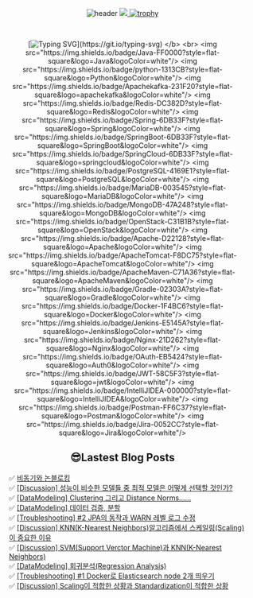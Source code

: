 
<div align="center">
  
![header](https://capsule-render.vercel.app/api?type=venom&color=auto&height=300&section=header&text=Hello%Lima!&fontSize=90)
<a href="https://github.com/devxb/gitanimals">
<img src="https://render.gitanimals.org/farms/lima1016"/>
</a>
[![trophy](https://github-profile-trophy.vercel.app/?username=lima1016&row=1)](https://github.com/lima1016/github-profile-trophy)

<br>   
  
</b> [![Typing SVG](https://readme-typing-svg.demolab.com/?lines=🌱+I’m+currently+learning!)](https://git.io/typing-svg) </b> <br>
<img src="https://img.shields.io/badge/Java-FF0000?style=flat-square&logo=Java&logoColor=white"/>
<img src="https://img.shields.io/badge/python-1313CB?style=flat-square&logo=Python&logoColor=white"/>
<img src="https://img.shields.io/badge/Apachekafka-231F20?style=flat-square&logo=apachekafka&logoColor=white"/>
<img src="https://img.shields.io/badge/Redis-DC382D?style=flat-square&logo=Redis&logoColor=white"/>
<img src="https://img.shields.io/badge/Spring-6DB33F?style=flat-square&logo=Spring&logoColor=white"/>
<img src="https://img.shields.io/badge/SpringBoot-6DB33F?style=flat-square&logo=SpringBoot&logoColor=white"/>
<img src="https://img.shields.io/badge/SpringCloud-6DB33F?style=flat-square&logo=springcloud&logoColor=white"/>
<img src="https://img.shields.io/badge/PostgreSQL-4169E1?style=flat-square&logo=PostgreSQL&logoColor=white"/>
<img src="https://img.shields.io/badge/MariaDB-003545?style=flat-square&logo=MariaDB&logoColor=white"/>
<img src="https://img.shields.io/badge/MongoDB-47A248?style=flat-square&logo=MongoDB&logoColor=white"/>
<img src="https://img.shields.io/badge/OpenStack-C31B1B?style=flat-square&logo=OpenStack&logoColor=white"/>
<img src="https://img.shields.io/badge/Apache-D22128?style=flat-square&logo=Apache&logoColor=white"/>
<img src="https://img.shields.io/badge/ApacheTomcat-F8DC75?style=flat-square&logo=ApacheTomcat&logoColor=white"/>
<img src="https://img.shields.io/badge/ApacheMaven-C71A36?style=flat-square&logo=ApacheMaven&logoColor=white"/>
<img src="https://img.shields.io/badge/Gradle-02303A?style=flat-square&logo=Gradle&logoColor=white"/>
<img src="https://img.shields.io/badge/Docker-1F4BC6?style=flat-square&logo=Docker&logoColor=white"/>
<img src="https://img.shields.io/badge/Jenkins-E5145A?style=flat-square&logo=Jenkins&logoColor=white"/>
<img src="https://img.shields.io/badge/Nginx-21D262?style=flat-square&logo=Nginx&logoColor=white"/>
<img src="https://img.shields.io/badge/OAuth-EB5424?style=flat-square&logo=Auth0&logoColor=white"/>
<img src="https://img.shields.io/badge/JWT-58C5F3?style=flat-square&logo=jwt&logoColor=white"/>
<img src="https://img.shields.io/badge/IntelliJIDEA-000000?style=flat-square&logo=IntelliJIDEA&logoColor=white"/>
<img src="https://img.shields.io/badge/Postman-FF6C37?style=flat-square&logo=Postman&logoColor=white"/>
<img src="https://img.shields.io/badge/Jira-0052CC?style=flat-square&logo=Jira&logoColor=white"/>

## 😎Lastest Blog Posts
</div>

<ul>✅ <a href='https://lima1016.tistory.com/197' target='_blank'>비동기와 논블로킹</a><br>✅ <a href='https://lima1016.tistory.com/193' target='_blank'>[Discussion] 성능이 비슷한 모델들 중 최적 모델은 어떻게 선택할 것인가?</a><br>✅ <a href='https://lima1016.tistory.com/191' target='_blank'>[DataModeling] Clustering 그리고 Distance Norms......</a><br>✅ <a href='https://lima1016.tistory.com/190' target='_blank'>[DataModeling] 데이터 검증, 분할</a><br>✅ <a href='https://lima1016.tistory.com/189' target='_blank'>[Troubleshooting] #2 JPA의 동작과 WARN 레벨 로그 수정</a><br>✅ <a href='https://lima1016.tistory.com/185' target='_blank'>[Discussion] KNN(K-Nearest Neighbors)알고리즘에서 스케일링(Scaling)이 중요한 이유</a><br>✅ <a href='https://lima1016.tistory.com/184' target='_blank'>[Discussion] SVM(Support Verctor Machine)과 KNN(K-Nearest Neighbors)</a><br>✅ <a href='https://lima1016.tistory.com/176' target='_blank'>[DataModeling] 회귀분석(Regression Analysis)</a><br>✅ <a href='https://lima1016.tistory.com/187' target='_blank'>[Troubleshooting] #1 Docker로 Elasticsearch node 2개 띄우기</a><br>✅ <a href='https://lima1016.tistory.com/183' target='_blank'>[Discussion] Scaling이 적합한 상황과 Standardization이 적합한 상황</a><br></ul>